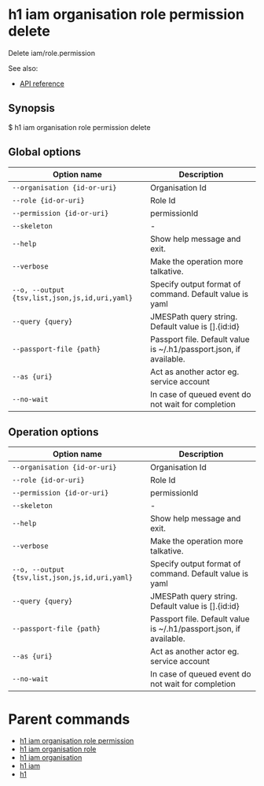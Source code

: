 
# h1 iam organisation role permission delete

Delete iam/role.permission

See also:

* [API reference](https://api.hyperone.com/v2/docs#operation/iam_organisation_role_permission_delete)

## Synopsis

$ h1 iam organisation role permission delete <options>

## Global options

| Option name                                        | Description                                                        |
| -------------------------------------------------- | ------------------------------------------------------------------ |
| ```--organisation {id-or-uri}```                   | Organisation Id                                                    |
| ```--role {id-or-uri}```                           | Role Id                                                            |
| ```--permission {id-or-uri}```                     | permissionId                                                       |
| ```--skeleton```                                   | -                                                                  |
| ```--help```                                       | Show help message and exit.                                        |
| ```--verbose```                                    | Make the operation more talkative.                                 |
| ```--o, --output {tsv,list,json,js,id,uri,yaml}``` | Specify output format of command. Default value is yaml            |
| ```--query {query}```                              | JMESPath query string. Default value is [].\{id:id\}               |
| ```--passport-file {path}```                       | Passport file. Default value is ~/.h1/passport.json, if available. |
| ```--as {uri}```                                   | Act as another actor eg. service account                           |
| ```--no-wait```                                    | In case of queued event do not wait for completion                 |

## Operation options

| Option name                                        | Description                                                        |
| -------------------------------------------------- | ------------------------------------------------------------------ |
| ```--organisation {id-or-uri}```                   | Organisation Id                                                    |
| ```--role {id-or-uri}```                           | Role Id                                                            |
| ```--permission {id-or-uri}```                     | permissionId                                                       |
| ```--skeleton```                                   | -                                                                  |
| ```--help```                                       | Show help message and exit.                                        |
| ```--verbose```                                    | Make the operation more talkative.                                 |
| ```--o, --output {tsv,list,json,js,id,uri,yaml}``` | Specify output format of command. Default value is yaml            |
| ```--query {query}```                              | JMESPath query string. Default value is [].\{id:id\}               |
| ```--passport-file {path}```                       | Passport file. Default value is ~/.h1/passport.json, if available. |
| ```--as {uri}```                                   | Act as another actor eg. service account                           |
| ```--no-wait```                                    | In case of queued event do not wait for completion                 |

# Parent commands

* [h1 iam organisation role permission](./../README.md)
* [h1 iam organisation role](./../../README.md)
* [h1 iam organisation](./../../../README.md)
* [h1 iam](./../../../../README.md)
* [h1](./../../../../../README.md)
